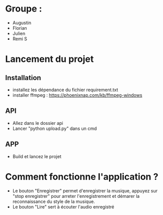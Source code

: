 # Groupe :
- Augustin
- Florian
- Julien
- Remi S

# Lancement du projet
## Installation
- installez les dépendance du fichier requirement.txt
- installer ffmpeg : https://phoenixnap.com/kb/ffmpeg-windows
## API
- Allez dans le dossier api
- Lancer "python upload.py" dans un cmd
## APP
- Build et lancez le projet
# Comment fonctionne l'application ?
- Le bouton "Enregistrer" permet d'enregistrer la musique, appuyez sur "stop enregistrer" pour arreter l'enregistrement et démarer la reconnaissance du style de la musique.
- Le bouton "Lire" sert à écouter l'audio enregistré
